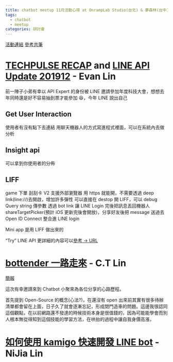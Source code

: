 ```yaml
---
title: chatbot meetup 11月活動心得 at OnrampLab Studio(台北) & 夢森林(台中)
tags:
  - chatbot
  - meetup
categories: 研討會
---
```


[活動連結](https://chatbots.kktix.cc/events/meetup-014)
[參考共筆](https://hackmd.io/@chatbot-tw/meetups-014)

# [TECHPULSE RECAP](https://speakerdeck.com/line_developers_tw/techpulse-2019-line-platform-api-update) and [LINE API Update 201912](https://speakerdeck.com/line_developers_tw/line-developer-oa-update-and-api-update) - Evan Lin

前一陣子小弟有幸以 API Expert 的身份被 LINE 邀請參加年度科技大會，想想去年同時還是好不容易抽到票才能參加 😆，今年 LINE 說出自己

## Get User Interaction

使用者有沒有點下去連結
用聊天機器人的方式寫進程式裡面，可以在系統內去做分析

## Insight api

可以拿到你使用者的分佈

## LIFF

game
下單
刮刮卡
V2
支援外部瀏覽器
用 https 就能開，不需要透過 deep link(line://)去開啟，增加許多彈性
可以直接在 destop 開 LIFF，可以 debug
Query string 傳參數
透過 bot link 讓 LINE Login 完後把訊息丟回機器人
shareTargetPicker(預計 iOS 更新完後會開放)，分享好友後把 message 送過去
Open ID Connect
整合進 LINE login

Mini app
是用 LIFF 做出來的

“Try” LINE API
更詳細的內容可以[參考 -> URL](https://engineering.linecorp.com/zh-hant/blog/20191211-chatbots-taichung5/)

# [bottender 一路走來](https://drive.google.com/file/d/1yz38IWwolgv8AQPxIpuQBfNzSaKjGQVU/view?fbclid=IwAR2ywazvAleIqzC71ZOAlD5ONr3uAOKpSadHp7g0iXBJsytnZWuFO029RBk) - C.T Lin

[簡報](https://drive.google.com/file/d/1yz38IWwolgv8AQPxIpuQBfNzSaKjGQVU/view?fbclid=IwAR2ywazvAleIqzC71ZOAlD5ONr3uAOKpSadHp7g0iXBJsytnZWuFO029RBk)

這次有幸邀請來到 Chatbot 小聚來為各位分享的心路歷程。

首先提到 Open-Source 的概念(心法?)，在還沒有 open 出來前其實有很多待辦清單都會留在上面，日子久了就會逐漸忘記，形成閉門造車的問題。這邊我很認同這個觀點，在以前網路還不發達的時候技術本身是很值錢的，因為可能能學會而別人根本無從得知到這個技能的學習方法，在哄抬的過程中讓自我身價高漲，

# [如何使用 kamigo 快速開發 LINE bot](https://www.slideshare.net/JiaYuLin6/kamigo-reviews-20191127-198374007) - NiJia Lin
